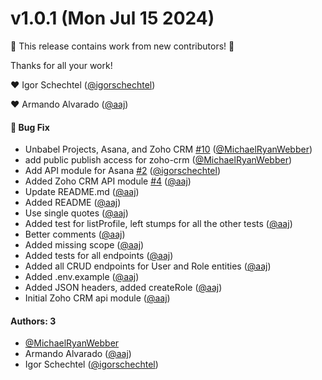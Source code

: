 # v1.0.1 (Mon Jul 15 2024)

:tada: This release contains work from new contributors! :tada:

Thanks for all your work!

:heart: Igor Schechtel ([@igorschechtel](https://github.com/igorschechtel))

:heart: Armando Alvarado ([@aaj](https://github.com/aaj))

#### 🐛 Bug Fix

- Unbabel Projects, Asana, and Zoho CRM [#10](https://github.com/friggframework/api-module-library/pull/10) ([@MichaelRyanWebber](https://github.com/MichaelRyanWebber))
- add public publish access for zoho-crm ([@MichaelRyanWebber](https://github.com/MichaelRyanWebber))
- Add API module for Asana [#2](https://github.com/friggframework/api-module-library/pull/2) ([@igorschechtel](https://github.com/igorschechtel))
- Added Zoho CRM API module [#4](https://github.com/friggframework/api-module-library/pull/4) ([@aaj](https://github.com/aaj))
- Update README.md ([@aaj](https://github.com/aaj))
- Added README ([@aaj](https://github.com/aaj))
- Use single quotes ([@aaj](https://github.com/aaj))
- Added test for listProfile, left stumps for all the other tests ([@aaj](https://github.com/aaj))
- Better comments ([@aaj](https://github.com/aaj))
- Added missing scope ([@aaj](https://github.com/aaj))
- Added tests for all endpoints ([@aaj](https://github.com/aaj))
- Added all CRUD endpoints for User and Role entities ([@aaj](https://github.com/aaj))
- Added .env.example ([@aaj](https://github.com/aaj))
- Added JSON headers, added createRole ([@aaj](https://github.com/aaj))
- Initial Zoho CRM api module ([@aaj](https://github.com/aaj))

#### Authors: 3

- [@MichaelRyanWebber](https://github.com/MichaelRyanWebber)
- Armando Alvarado ([@aaj](https://github.com/aaj))
- Igor Schechtel ([@igorschechtel](https://github.com/igorschechtel))
